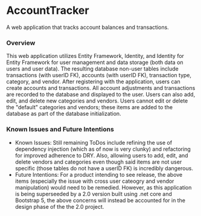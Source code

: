 # AccountTracker
A web application that tracks account balances and transactions.

### Overview
This web application utilizes Entity Framework, Identity, and Identity for Entity Framework for user management and data storage (both data on users and user data). The resulting database non-user tables include transactions (with userID FK), accounts (with userID FK), transaction type, category, and vendor. After registering with the application, users can create accounts and transactions. All account adjustments and transactions are recorded to the database and displayed to the user. Users can also add, edit, and delete new categories and vendors. Users cannot edit or delete the "default" categories and vendors; these items are added to the database as part of the database initialization.

### Known Issues and Future Intentions
- Known Issues: Still remaining ToDos include refining the use of dependency injection (which as of now is very clunky) and refactoring for improved adherence to DRY. Also, allowing users to add, edit, and delete vendors and categories even though said items are not user specific (those tables do not have a userID FK) is incredibly dangerous. 
- Future Intentions: For a product intending to see release, the above items (especially the issue with cross user cateogry and vendor manipulation) would need to be remedied. However, as this application is being superseeded by a 2.0 version built using .net core and Bootstrap 5, the above concerns will instead be accounted for in the design phase of the the 2.0 project.

